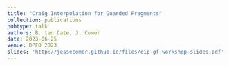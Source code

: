 ```yaml
---
title: "Craig Interpolation for Guarded Fragments"
collection: publications
pubtype: talk
authors: B. ten Cate, J. Comer
date: 2023-06-25
venue: DPFO 2023
slides: 'http://jessecomer.github.io/files/cip-gf-workshop-slides.pdf'
---
```

